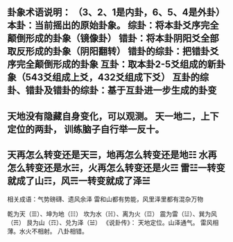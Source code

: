 卦象术语说明： （3、2、1是内卦，6、5、4是外卦）
本卦：当前摇出的原始卦象。
综卦：将本卦爻序完全颠倒形成的卦象（镜像卦）
错卦：将本卦阴阳爻全部取反形成的卦象（阴阳翻转）
错卦的综卦：把错卦爻序完全颠倒形成的卦象
互卦：取本卦2-5爻组成的新卦象（543爻组成上爻，432爻组成下爻）
互卦的综卦、错卦及错卦的综卦：基于互卦进一步生成的卦变
------
天地没有隐藏自身变化，可以观测。
天一地二，上下定位的两卦，
训练脑子自行举一反十。
--------------
天再怎么转变还是天☰，地再怎么转变还是地☷
水再怎么转变还是水☵，火再怎么转变还是火☲
雷☳一转变就成了山☶，风☴一转变就成了泽☱
--------------
相关成语：气势磅礴、遗风余泽
雷和山都有势能，风里泽里都有混杂万物

乾为天（☰）、坤为地（☷）
坎为水（☵）、离为火（☲）
震为雷（☳）、巽为风（☴）
艮为山（☶）、兑为泽（☱）
《说卦传》：
天地定位。山泽通气。
雷风相薄。水火不相射。
八卦相错。
